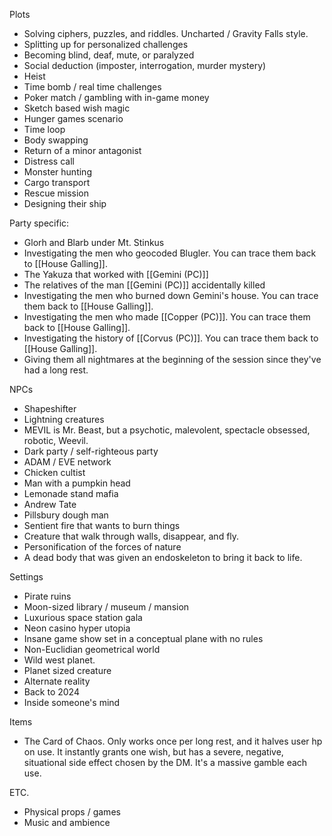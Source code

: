 Plots
- Solving ciphers, puzzles, and riddles. Uncharted / Gravity Falls style.
- Splitting up for personalized challenges
- Becoming blind, deaf, mute, or paralyzed
- Social deduction (imposter, interrogation, murder mystery)
- Heist
- Time bomb / real time challenges
- Poker match / gambling with in-game money
- Sketch based wish magic
- Hunger games scenario
- Time loop
- Body swapping
- Return of a minor antagonist
- Distress call
- Monster hunting
- Cargo transport
- Rescue mission
- Designing their ship

Party specific:
- Glorh and Blarb under Mt. Stinkus
- Investigating the men who geocoded Blugler. You can trace them back to [[House Galling]].
- The Yakuza that worked with [[Gemini (PC)]]
- The relatives of the man [[Gemini (PC)]] accidentally killed
- Investigating the men who burned down Gemini's house. You can trace them back to [[House Galling]].
- Investigating the men who made [[Copper (PC)]]. You can trace them back to [[House Galling]].
- Investigating the history of [[Corvus (PC)]]. You can trace them back to [[House Galling]].
- Giving them all nightmares at the beginning of the session since they've had a long rest.

NPCs
- Shapeshifter
- Lightning creatures
- MEVIL is Mr. Beast, but a psychotic, malevolent, spectacle obsessed, robotic, Weevil.
- Dark party / self-righteous party
- ADAM / EVE network
- Chicken cultist
- Man with a pumpkin head
- Lemonade stand mafia
- Andrew Tate
- Pillsbury dough man
- Sentient fire that wants to burn things
- Creature that walk through walls, disappear, and fly. 
- Personification of the forces of nature
- A dead body that was given an endoskeleton to bring it back to life. 

Settings
- Pirate ruins
- Moon-sized library / museum / mansion
- Luxurious space station gala
- Neon casino hyper utopia
- Insane game show set in a conceptual plane with no rules
- Non-Euclidian geometrical world
- Wild west planet. 
- Planet sized creature
- Alternate reality
- Back to 2024
- Inside someone's mind

Items
- The Card of Chaos. Only works once per long rest, and it halves user hp on use. It instantly grants one wish, but has a severe, negative, situational side effect chosen by the DM. It's a massive gamble each use.

ETC.
- Physical props / games
- Music and ambience